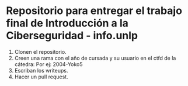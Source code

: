 # Repositorio para entregar el trabajo final de Introducción a la Ciberseguridad - info.unlp
1. Clonen el repositorio.
2. Creen una rama con el año de cursada y su usuario en el ctfd de la cátedra: Por ej: 2004-Yoko5
3. Escriban los writeups.
4. Hacer un pull request.
